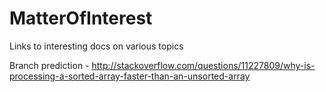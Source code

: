 MatterOfInterest
================

Links to interesting docs on various topics

Branch prediction - http://stackoverflow.com/questions/11227809/why-is-processing-a-sorted-array-faster-than-an-unsorted-array
